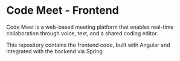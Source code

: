 # Code Meet - Frontend
Code Meet is a web-based meeting platform that enables real-time collaboration through voice, text, and a shared coding editor.

This repository contains the frontend code, built with Angular and integrated with the backend via Spring
